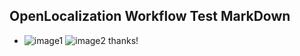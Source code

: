 ## OpenLocalization Workflow Test MarkDown
* ![image1](.\bdb93f05-99cf-4783-97b4-725bec8bddfc.png)   ![image2](.\7d0d484d-7658-4242-a286-473fa110433f.png) 
thanks!